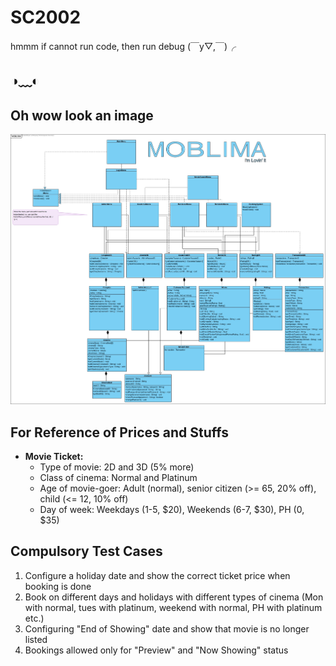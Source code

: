 # SC2002

hmmm if cannot run code, then run debug (￣y▽,￣)╭

## ◑﹏◐

## Oh wow look an image

![wow much square](./assets/MOBLIMA.jpg)

## For Reference of Prices and Stuffs

- **Movie Ticket:**
  - Type of movie: 2D and 3D (5% more)
  - Class of cinema: Normal and Platinum
  - Age of movie-goer: Adult (normal), senior citizen (>= 65, 20% off), child (<= 12, 10% off)
  - Day of week: Weekdays (1-5, $20), Weekends (6-7, $30), PH (0, $35)

## Compulsory Test Cases

1. Configure a holiday date and show the correct ticket price when booking is done
2. Book on different days and holidays with different types of cinema (Mon with normal, tues with platinum, weekend with normal, PH with platinum etc.)
3. Configuring "End of Showing" date and show that movie is no longer listed
4. Bookings allowed only for "Preview" and "Now Showing" status
